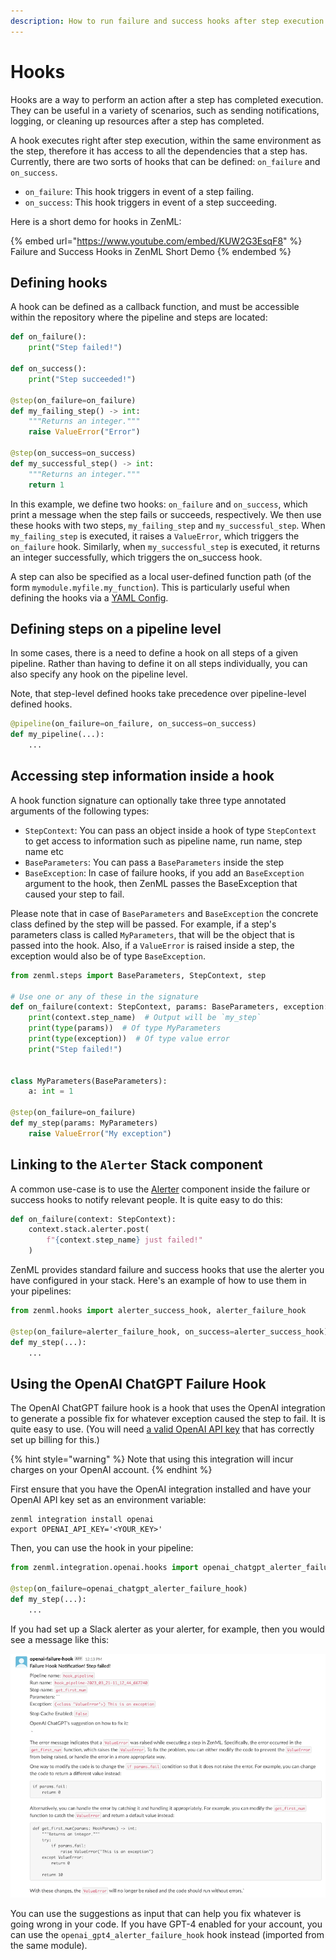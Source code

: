 ```yaml
---
description: How to run failure and success hooks after step execution
---
```


# Hooks

Hooks are a way to perform an action after a step has completed execution. They can be useful in a variety of scenarios, such as sending notifications, logging, or cleaning up resources after a step has completed.

A hook executes right after step execution, within the same environment as the step, therefore it has access to all the dependencies that a step has. Currently, there are two sorts of hooks that can be defined: `on_failure` and `on_success`.

* `on_failure`: This hook triggers in event of a step failing.
* `on_success`: This hook triggers in event of a step succeeding.

Here is a short demo for hooks in ZenML:

{% embed url="https://www.youtube.com/embed/KUW2G3EsqF8" %} Failure and Success Hooks in ZenML Short Demo {% endembed %}

## Defining hooks

A hook can be defined as a callback function, and must be accessible
within the repository where the pipeline and steps are located:

```python
def on_failure():
    print("Step failed!")

def on_success():
    print("Step succeeded!")

@step(on_failure=on_failure)
def my_failing_step() -> int:
    """Returns an integer."""
    raise ValueError("Error")

@step(on_success=on_success)
def my_successful_step() -> int:
    """Returns an integer."""
    return 1
```

In this example, we define two hooks: `on_failure` and `on_success`, which print a message when the step fails or succeeds, respectively. We then use these hooks with two steps, `my_failing_step` and `my_successful_step`. When `my_failing_step` is executed, it raises a `ValueError`, which triggers the `on_failure` hook. Similarly, when `my_successful_step` is executed, it returns an integer successfully, which triggers the on_success hook.

A step can also be specified as a local user-defined function
path (of the form `mymodule.myfile.my_function`). This is
particularly useful when defining the hooks via
a [YAML Config](../pipelines/settings.md).

## Defining steps on a pipeline level

In some cases, there is a need to define a hook on all steps of a given pipeline. Rather than having to define it on all steps individually, you can also specify any hook on the pipeline level. 

Note, that step-level defined hooks take precedence over pipeline-level
defined hooks.

```python
@pipeline(on_failure=on_failure, on_success=on_success)
def my_pipeline(...):
    ...
```

## Accessing step information inside a hook

A hook function signature can optionally take three type annotated arguments of
the following types:

- `StepContext`: You can pass an object inside a hook of type `StepContext` to
get access to information such as pipeline name, run name, step name etc
- `BaseParameters`: You can pass a `BaseParameters` inside the step
- `BaseException`: In case of failure hooks, if you add an `BaseException` argument to the hook,
then ZenML passes the BaseException that caused your step to fail.

Please note that in case of `BaseParameters` and `BaseException` the concrete class
defined by the step will be passed. For example, if a step's parameters class is
called `MyParameters`, that will be the object that is passed into the hook. Also,
if a `ValueError` is raised inside a step, the exception would also be of type
`BaseException`.

```python
from zenml.steps import BaseParameters, StepContext, step

# Use one or any of these in the signature
def on_failure(context: StepContext, params: BaseParameters, exception: BaseException):
    print(context.step_name)  # Output will be `my_step`
    print(type(params))  # Of type MyParameters
    print(type(exception))  # Of type value error
    print("Step failed!")


class MyParameters(BaseParameters):
    a: int = 1

@step(on_failure=on_failure)
def my_step(params: MyParameters)
    raise ValueError("My exception")
```

## Linking to the `Alerter` Stack component

A common use-case is to use the [Alerter](../../component-gallery/alerters/alerters.md)
component inside the failure or success hooks to notify relevant
people. It is quite easy to do this:

```python
def on_failure(context: StepContext):
    context.stack.alerter.post(
        f"{context.step_name} just failed!"
    )
```

ZenML provides standard failure and success hooks that use the alerter you have configured in your stack. Here's an example of how to use them in your pipelines:

```python
from zenml.hooks import alerter_success_hook, alerter_failure_hook

@step(on_failure=alerter_failure_hook, on_success=alerter_success_hook)
def my_step(...):
    ...
```

## Using the OpenAI ChatGPT Failure Hook

The OpenAI ChatGPT failure hook is a hook that uses the OpenAI integration to
generate a possible fix for whatever exception caused the step to fail. It is
quite easy to use. (You will need [a valid OpenAI API key](https://help.openai.com/en/articles/4936850-where-do-i-find-my-secret-api-key) that has correctly set
up billing for this.)

{% hint style="warning" %}
Note that using this integration will incur charges on your OpenAI account.
{% endhint %}

First ensure that you have the OpenAI integration installed
and have your OpenAI API key set as an environment variable:

```shell
zenml integration install openai
export OPENAI_API_KEY='<YOUR_KEY>'
```

Then, you can use the hook in your pipeline:

```python
from zenml.integration.openai.hooks import openai_chatgpt_alerter_failure_hook

@step(on_failure=openai_chatgpt_alerter_failure_hook)
def my_step(...):
    ...
```

If you had set up a Slack alerter as your alerter, for example, then you would
see a message like this:

![OpenAI ChatGPT Failure Hook](../../../book/assets/openai/failure_alerter.png)

You can use the suggestions as input that can help you fix whatever is going
wrong in your code. If you have GPT-4 enabled for your account, you can use the
`openai_gpt4_alerter_failure_hook` hook instead (imported from the same module).
